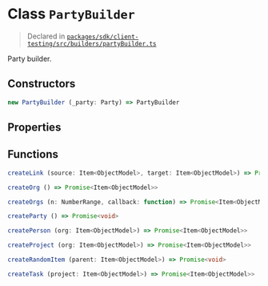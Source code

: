 # Class `PartyBuilder`
> Declared in [`packages/sdk/client-testing/src/builders/partyBuilder.ts`]()

Party builder.

## Constructors
```ts
new PartyBuilder (_party: Party) => PartyBuilder
```

## Properties


## Functions
```ts
createLink (source: Item<ObjectModel>, target: Item<ObjectModel>) => Promise<void>
```
```ts
createOrg () => Promise<Item<ObjectModel>>
```
```ts
createOrgs (n: NumberRange, callback: function) => Promise<Item<ObjectModel>[]>
```
```ts
createParty () => Promise<void>
```
```ts
createPerson (org: Item<ObjectModel>) => Promise<Item<ObjectModel>>
```
```ts
createProject (org: Item<ObjectModel>) => Promise<Item<ObjectModel>>
```
```ts
createRandomItem (parent: Item<ObjectModel>) => Promise<void>
```
```ts
createTask (project: Item<ObjectModel>) => Promise<Item<ObjectModel>>
```